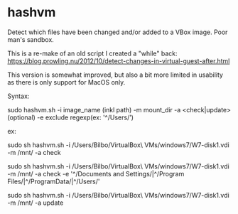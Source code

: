 # hashvm
Detect which files have been changed and/or added to a VBox image. Poor man's sandbox.

This is a re-make of an old script I created a "while" back:  https://blog.prowling.nu/2012/10/detect-changes-in-virtual-guest-after.html 

This version is somewhat improved, but also a bit more limited in usability as there is only support for MacOS only.

Syntax:

sudo hashvm.sh -i image_name (inkl path) -m mount_dir -a <check|update> (optional) -e exclude regexp(ex: '^\/Users\/')

ex:

sudo sh hashvm.sh -i /Users/Bilbo/VirtualBox\ VMs/windows7/W7-disk1.vdi -m /mnt/ -a check

sudo sh hashvm.sh -i /Users/Bilbo/VirtualBox\ VMs/windows7/W7-disk1.vdi -m /mnt/ -a check -e '^\/Documents and Settings\/|^\/Program Files\/|^\/ProgramData\/|^\/Users\/'

sudo sh hashvm.sh -i /Users/Bilbo/VirtualBox\ VMs/windows7/W7-disk1.vdi -m /mnt/ -a update


